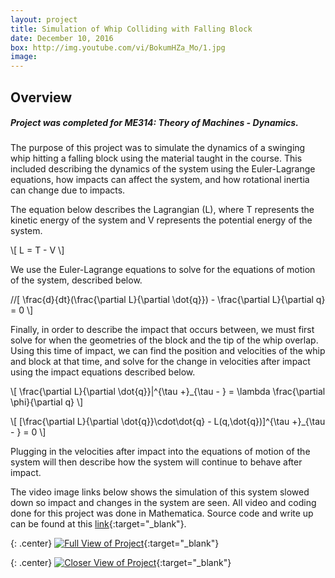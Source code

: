 ```yaml
---
layout: project
title: Simulation of Whip Colliding with Falling Block
date: December 10, 2016
box: http://img.youtube.com/vi/BokumHZa_Mo/1.jpg
image:
---
```


## Overview

##### Project was completed for ME314: Theory of Machines - Dynamics.

The purpose of this project was to simulate the dynamics of a swinging whip hitting a falling block using the material taught in the course. This included describing the dynamics of the system using the Euler-Lagrange equations, how impacts can affect the system, and how rotational inertia can change due to impacts.

The equation below describes the Lagrangian (L), where T represents the kinetic energy of the system and V represents the potential energy of the system.

\\[
L = T - V
\\]

We use the Euler-Lagrange equations to solve for the equations of motion of the system, described below.

//[
\frac{d}{dt}(\frac{\partial L}{\partial \dot{q}}) - \frac{\partial L}{\partial q} = 0
\\]

Finally, in order to describe the impact that occurs between, we must first solve for when the geometries of the block and the tip of the whip overlap. Using this time of impact, we can find the position and velocities of the whip and block at that time, and solve for the change in velocities after impact using the impact equations described below.

\\[
\frac{\partial L}{\partial \dot{q}}|^{\tau +}_{\tau - } = \lambda \frac{\partial \phi}{\partial q}
\\]

\\[
[\frac{\partial L}{\partial \dot{q}}\cdot\dot{q} - L(q,\dot{q})]^{\tau +}_{\tau - } = 0
\\]


Plugging in the velocities after impact into the equations of motion of the system will then describe how the system will continue to behave after impact.

The video image links below shows the simulation of this system slowed down so impact and changes in the system are seen. All video and coding done for this project was done in Mathematica. Source code and write up can be found at this [link]{:target="_blank"}.

{: .center}
[![Full View of Project](http://img.youtube.com/vi/Bayp_y6na8A/0.jpg)](http://www.youtube.com/watch?v=Bayp_y6na8A "Full View of Project"){:target="_blank"}

{: .center}
[![Closer View of Project](http://img.youtube.com/vi/BokumHZa_Mo/0.jpg)](http://www.youtube.com/watch?v=BokumHZa_Mo "Closer View of Project"){:target="_blank"}

[link]:<https://github.com/echeng22/ME314-Final-Project>










